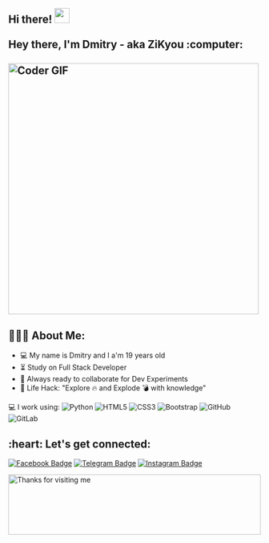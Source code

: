 <h2 align="left">
 <abc>
  <br>Hi there! <img src="https://user-images.githubusercontent.com/42378118/110234147-e3259600-7f4e-11eb-95be-0c4047144dea.gif" width="30"><br>
  <br> Hey there, I'm Dmitry - aka ZiKyou :computer:<br>
  <br>
    <img src="https://media.giphy.com/media/SWoSkN6DxTszqIKEqv/giphy.gif" alt="Coder GIF" width="500">
 </abc>
</h2> 


<h2 align="left">👨🏻‍💻 About Me:</h2>

- :computer: My name is Dmitry and I a'm 19 years old
- :hourglass_flowing_sand:  Study on Full Stack Developer
- :rocket: Always ready to collaborate for Dev Experiments
- :dart: Life Hack: "Explore :fire: and Explode :bomb: with knowledge" <br>


💻 I work using:
  ![Python](https://img.shields.io/badge/-Python-black?style=flat-square&logo=Python)
  ![HTML5](https://img.shields.io/badge/-HTML5-E34F26?style=flat-square&logo=html5&logoColor=white)
  ![CSS3](https://img.shields.io/badge/-CSS3-1572B6?style=flat-square&logo=css3)
  ![Bootstrap](https://img.shields.io/badge/-Bootstrap-563D7C?style=flat-square&logo=bootstrap)
  ![GitHub](https://img.shields.io/badge/-GitHub-181717?style=plastic&logo=github)
  ![GitLab](https://img.shields.io/badge/-GitLab-FCA121?style=plastic&logo=gitlab)

<h2 align="left">:heart: Let's get connected:</h2>

[![Facebook Badge](https://img.shields.io/badge/-ZiKyou-blue?style=plastic&logo=Facebook&logoColor=white&link=https:https://www.facebook.com/profile.php?id=100069764871207)](https://www.facebook.com/profile.php?id=100069764871207)
[![Telegram Badge](https://img.shields.io/badge/-@ZiKyou-0088CC?style=flat&logo=Telegram&logoColor=white)](https://t.me/ZiKyou "Contact on Telegram")
[![Instagram Badge](https://img.shields.io/badge/-ZiKyou-purple?style=plastic&logo=instagram&logoColor=white&link=https://www.instagram.com/zikyoucz/)](https://www.instagram.com/zikyoucz/)




<img height="120" alt="Thanks for visiting me" width="100%" src="https://raw.githubusercontent.com/BrunnerLivio/brunnerlivio/master/images/marquee.svg" />